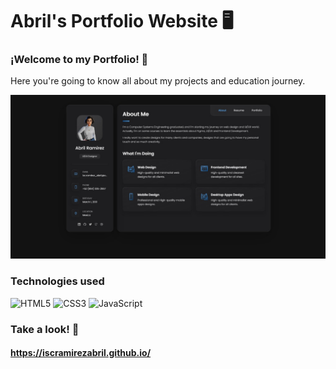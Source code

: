 # Abril's Portfolio Website 🖥️

### ¡Welcome to my Portfolio! 👋
Here you're going to know all about my projects and education journey.

<p align="center">
  <img src="https://github.com/iscRamirezAbril/iscRamirezAbril.github.io/blob/main/assets/images/img_readme.jpg" width = "1250"/>
</p>

### Technologies used
![HTML5](https://img.shields.io/badge/html5-%23E34F26.svg?style=for-the-badge&logo=html5&logoColor=white) ![CSS3](https://img.shields.io/badge/css3-%231572B6.svg?style=for-the-badge&logo=css3&logoColor=white) ![JavaScript](https://img.shields.io/badge/javascript-%23323330.svg?style=for-the-badge&logo=javascript&logoColor=%23F7DF1E)

### Take a look! 👀
#### https://iscramirezabril.github.io/
